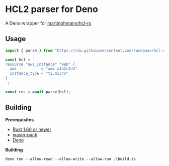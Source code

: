 # HCL2 parser for Deno

A Deno wrapper for [martinohmann/hcl-rs](https://github.com/martinohmann/hcl-rs)

## Usage

```ts
import { parse } from "https://raw.githubusercontent.com/runebaas/hcl-deno/master/mod.ts";

const hcl = `
resource "aws_instance" "web" {
  ami           = "ami-a1b2c3d4"
  instance_type = "t2.micro"
}
`;

const res = await parse(hcl);
```

## Building

**Prerequisites**

- [Rust 1.60 or newer](https://www.rust-lang.org/)
- [wasm-pack](https://rustwasm.github.io/wasm-pack/)
- [Deno](https://deno.land/)

**Building**

```shell
deno run --allow-read --allow-write --allow-run .\build.ts
```
